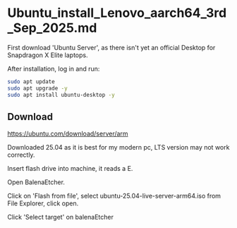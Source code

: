 # Ubuntu_install_Lenovo_aarch64_3rd_Sep_2025.md

First download 'Ubuntu Server', as there isn't yet an official Desktop for Snapdragon X Elite laptops.

After installation, log in and run:
```bash
sudo apt update
sudo apt upgrade -y
sudo apt install ubuntu-desktop -y
```
## Download
https://ubuntu.com/download/server/arm

Downloaded 25.04 as it is best for my modern pc, LTS version may not work correctly.

Insert flash drive into machine, it reads a E.

Open BalenaEtcher.

Click on 'Flash from file', select ubuntu-25.04-live-server-arm64.iso from File Explorer, click open.

Click 'Select target' on balenaEtcher






